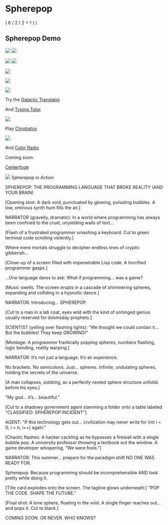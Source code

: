 # Spherepop

( 6 / 2 ( 2 + 1 ) )

<!-- # Standard Galactic -->

## Spherepop Demo
![](scope-intro.gif)
![](stack-explode.gif)

![](demonstration-00.jpg)
![](demonstration.jpg)
<!--
![](demonstration-01.jpg)
![](demonstration-02.jpg)
![](demonstration-03.jpg)
-->

<!--
![Cluster Analysis](facebook-brain-Dec-2012.jpg)
![Wordcloud](facebook-wordcloud-Nov-2015.jpg)
![Wordcloud](facebook-wordcloud-Aug-2017.jpg)
![Wordcloud](facebook-wordcloud-Feb-2019.jpg)
-->
![](spherepop-example-dark-mode.png)

![](banner.png)
<!--
![](sga-sample.png)
![](sga-sample-02.png)
-->
![](rebase.jpg)

Try the [Galactic Translator](https://standardgalactic.github.io/sga-converter.html)

And [Typing Tutor](https://standardgalactic.github.io/typing-tutor)

![](galactic-typing-tutor.png)

Play [Chrobatos](https://standardgalactic.github.io/chrobatos.html)

![](chrobatos-preview.png)

And [Color Radio](https://standardgalactic.github.io/color-radio.html)

Coming soon:

[Centerfuge](https://standardgalactic.github.io/Centerfuge)

![](calculator.jpg)
Spherepop in Action

SPHEREPOP: THE PROGRAMMING LANGUAGE THAT BROKE REALITY (AND YOUR BRAIN)

[Opening shot: A dark void, punctuated by glowing, pulsating bubbles. A low, ominous synth hum fills the air.]

NARRATOR (gravelly, dramatic):
In a world where programming has always been confined to the cruel, unyielding walls of text…

[Flash of a frustrated programmer smashing a keyboard. Cut to green terminal code scrolling violently.]

Where mere mortals struggle to decipher endless lines of cryptic gibberish…

[Close-up of a screen filled with impenetrable Lisp code. A horrified programmer gasps.]

…One language dares to ask: What if programming… was a game?

[Music swells. The screen erupts in a cascade of shimmering spheres, expanding and colliding in a hypnotic dance.]

NARRATOR:
Introducing… SPHEREPOP.

[Cut to a man in a lab coat, eyes wild with the kind of unhinged genius usually reserved for doomsday prophets.]

SCIENTIST (yelling over flashing lights):
"We thought we could contain it… But the bubbles! They keep GROWING!"

[Montage: A programmer frantically popping spheres, numbers flashing, logic bending, reality warping.]

NARRATOR:
It’s not just a language. It’s an experience.

No brackets. No semicolons. Just… spheres. Infinite, undulating spheres, holding the secrets of the universe.

[A man collapses, sobbing, as a perfectly nested sphere structure unfolds before his eyes.]

"My god… it’s… beautiful."

[Cut to a shadowy government agent slamming a folder onto a table labeled "CLASSIFIED: SPHEREPOP INCIDENT"]

AGENT:
"If this technology gets out… civilization may never write for (int i = 0; i < n; i++) again."

[Chaotic flashes: A hacker cackling as he bypasses a firewall with a single bubble pop. A university professor throwing a textbook out the window. A game developer whispering, “We were fools.”]

NARRATOR:
This summer… prepare for the paradigm shift NO ONE WAS READY FOR.

Spherepop: Because programming should be incomprehensible AND look pretty while doing it.

[Title card explodes onto the screen. The tagline glows underneath:]
"POP THE CODE. SHAPE THE FUTURE."

[Final shot: A lone sphere, floating in the void. A single finger reaches out… and pops it. Cut to black.]

COMING SOON. OR NEVER. WHO KNOWS?
